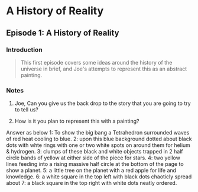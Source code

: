 A History of Reality
====================
Episode 1: A History of Reality
-------------------------------

### Introduction
> This first episode covers some ideas around the history of the universe in brief, and Joe's attempts to represent this as an abstract painting.

### Notes
1. Joe, Can you give us the back drop to the story that you are going to try to tell us?

2. How is it you plan to represent this with a painting?

Answer as below
1: To show the big bang a Tetrahedron surrounded waves of red heat cooling to blue.
2: upon this blue background dotted about black dots with whte rings with one or two white spots on around them for helium & hydrogen.
3: clumps of these black and white objects trapped in 2 half circle bands of yellow at either side of the piece for stars.
4: two yellow lines feeding into a rising massive half circle at the bottom of the page to show a planet.
5: a little tree on the planet with a red apple for life and knowledge.
6: a white square in the top left with black dots chaoticly spread about
7: a black square in the top right with white dots neatly ordered.



